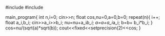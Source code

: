 #include<simplecpp>
#include<iomanip>

main_program{
int n,i=0;
cin>>n;
float cos,nu=0,a=0,b=0;
repeat(n){
i++;
float a_i,b_i;
cin>>a_i>>b_i;
nu=nu+a_i*b_i;
a=a+a_i*a_i;
b=b+ b_i*b_i;
}
cos=nu/(sqrt(a)*sqrt(b));
cout<<fixed<<setprecision(2)<<cos;
}
